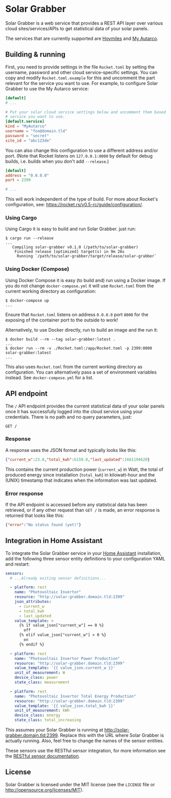 # Solar Grabber

Solar Grabber is a web service that provides a REST API layer over various
cloud sites/services/APIs to get statistical data of your solar panels.

The services that are currently supported are
[Hoymiles](https://global.hoymiles.com) and
[My Autarco](https://my.autarco.com).

## Building & running

First, you need to provide settings in the file `Rocket.toml` by setting the
username, password and other cloud service-specific settings.
You can copy and modify `Rocket.toml.example` for this and uncomment the part
relevant for the service you want to use.
For example, to configure Solar Grabber to use the My Autarco service:

```toml
[default]
# ...

# Put your solar cloud service settings below and uncomment them based on the
# service you want to use.
[default.service]
kind = "MyAutarco"
username = "foo@domain.tld"
password = "secret"
site_id = "abc123de"
```

You can also change this configuration to use a different address and/or port.
(Note that Rocket listens on `127.0.0.1:8000` by default for debug builds, i.e.
builds when you don't add `--release`.)

```toml
[default]
address = "0.0.0.0"
port = 2399

# ...
```

This will work independent of the type of build. For more about Rocket's
configuration, see: <https://rocket.rs/v0.5-rc/guide/configuration/>.

### Using Cargo

Using Cargo it is easy to build and run Solar Grabber. just run:

```shell
$ cargo run --release
...
   Compiling solar-grabber v0.1.0 (/path/to/solar-grabber)
    Finished release [optimized] target(s) in 9m 26s
     Running `/path/to/solar-grabber/target/release/solar-grabber`
```

### Using Docker (Compose)

Using Docker Compose it is easy (to build and) run using a Docker image.
If you do not change `docker-compose.yml` it will use `Rocket.toml` from
the current working directory as configuration:

```console
$ docker-compose up
...
```

Ensure that `Rocket.toml` listens on address `0.0.0.0` port `8000` for the
exposing of the container port to the outside to work!

Alternatively, to use Docker directly, run to build an image and the run it:

```console
$ docker build --rm --tag solar-grabber:latest .
...
$ docker run --rm -v ./Rocket.toml:/app/Rocket.toml -p 2399:8000 solar-grabber:latest
...
```

This also uses `Rocket.toml` from the current working directory as configuration.
You can alternatively pass a set of environment variables instead. See
`docker-compose.yml` for a list.

## API endpoint

The `/` API endpoint provides the current statistical data of your solar panels
once it has successfully logged into the cloud service using your credentials.
There is no path and no query parameters, just:

```http
GET /
```

### Response

A response uses the JSON format and typically looks like this:

```json
{"current_w":23.0,"total_kwh":6159.0,"last_updated":1661194620}
```

This contains the current production power (`current_w`) in Watt,
the total of produced energy since installation (`total_kwh`) in kilowatt-hour
and the (UNIX) timestamp that indicates when the information was last updated.

### Error response

If the API endpoint is accessed before any statistical data has been retrieved,
or if any other request than `GET /` is made, an error response is returned
that looks like this:

```json
{"error":"No status found (yet)"}
```

## Integration in Home Assistant

To integrate the Solar Grabber service in your [Home Assistant](https://www.home-assistant.io/)
installation, add the following three sensor entity definitions to your
configuration YAML and restart:

```yaml
sensors:
  # ...Already exiting sensor definitions...

  - platform: rest
    name: "Photovoltaic Invertor"
    resource: "http://solar-grabber.domain.tld:2399"
    json_attributes:
      - current_w
      - total_kwh
      - last_updated
    value_template: >
      {% if value_json["current_w"] == 0 %}
        off
      {% elif value_json["current_w"] > 0 %}
        on
      {% endif %}

  - platform: rest
    name: "Photovoltaic Invertor Power Production"
    resource: "http://solar-grabber.domain.tld:2399"
    value_template: '{{ value_json.current_w }}'
    unit_of_measurement: W
    device_class: power
    state_class: measurement

  - platform: rest
    name: "Photovoltaic Invertor Total Energy Production"
    resource: "http://solar-grabber.domain.tld:2399"
    value_template: '{{ value_json.total_kwh }}'
    unit_of_measurement: kWh
    device_class: energy
    state_class: total_increasing
```

This assumes your Solar Grabber is running at <http://solar-grabber.domain.tld:2399>.
Replace this with the URL where Solar Grabber is actually running.
Also, feel free to change the names of the sensor entities.

These sensors use the RESTful sensor integration, for more information see the
[RESTful sensor documentation](https://www.home-assistant.io/integrations/sensor.rest/).

## License

Solar Grabber is licensed under the MIT license (see the `LICENSE` file or
<http://opensource.org/licenses/MIT>).
